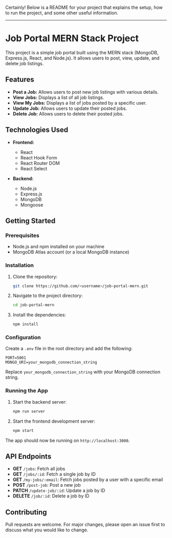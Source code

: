 Certainly! Below is a README for your project that explains the setup, how to run the project, and some other useful information.

---

# Job Portal MERN Stack Project

This project is a simple job portal built using the MERN stack (MongoDB, Express.js, React, and Node.js). It allows users to post, view, update, and delete job listings.

## Features

- **Post a Job:** Allows users to post new job listings with various details.
- **View Jobs:** Displays a list of all job listings.
- **View My Jobs:** Displays a list of jobs posted by a specific user.
- **Update Job:** Allows users to update their posted jobs.
- **Delete Job:** Allows users to delete their posted jobs.

## Technologies Used

- **Frontend:**
  - React
  - React Hook Form
  - React Router DOM
  - React Select

- **Backend:**
  - Node.js
  - Express.js
  - MongoDB
  - Mongoose

## Getting Started

### Prerequisites

- Node.js and npm installed on your machine
- MongoDB Atlas account (or a local MongoDB instance)

### Installation

1. Clone the repository:

    ```bash
    git clone https://github.com/<username>/job-portal-mern.git
    ```

2. Navigate to the project directory:

    ```bash
    cd job-portal-mern
    ```

3. Install the dependencies:

    ```bash
    npm install
    ```

### Configuration

Create a `.env` file in the root directory and add the following:

```env
PORT=5001
MONGO_URI=your_mongodb_connection_string
```

Replace `your_mongodb_connection_string` with your MongoDB connection string.

### Running the App

1. Start the backend server:

    ```bash
    npm run server
    ```

2. Start the frontend development server:

    ```bash
    npm start
    ```

The app should now be running on `http://localhost:3000`.

## API Endpoints

- **GET** `/jobs`: Fetch all jobs
- **GET** `/jobs/:id`: Fetch a single job by ID
- **GET** `/my-jobs/:email`: Fetch jobs posted by a user with a specific email
- **POST** `/post-job`: Post a new job
- **PATCH** `/update-job/:id`: Update a job by ID
- **DELETE** `/job/:id`: Delete a job by ID

## Contributing

Pull requests are welcome. For major changes, please open an issue first to discuss what you would like to change.
